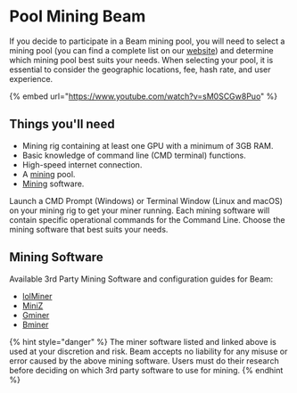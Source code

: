 # Pool Mining Beam

If you decide to participate in a Beam mining pool, you will need to select a mining pool (you can find a complete list on our [website](https://beam.mw/mining)) and determine which mining pool best suits your needs. When selecting your pool, it is essential to consider the geographic locations, fee, hash rate, and user experience.

{% embed url="https://www.youtube.com/watch?v=sM0SCGw8Puo" %}

## Things you'll need

* Mining rig containing at least one GPU with a minimum of 3GB RAM.
* Basic knowledge of command line (CMD terminal) functions.
* High-speed internet connection.&#x20;
* A [mining](https://beam.mw/mining) pool.
* [Mining](pool-mining-beam.md#mining-software) software.

Launch a CMD Prompt (Windows) or Terminal Window (Linux and macOS) on your mining rig to get your miner running. Each mining software will contain specific operational commands for the Command Line. Choose the mining software that best suits your needs.

## Mining Software

Available 3rd Party Mining Software and configuration guides for Beam:

* [lolMiner](https://github.com/Lolliedieb/lolMiner-releases)
* [MiniZ](https://miniz.ch/)
* [Gminer](https://gminer.ac/en/home/)
* [Bminer](https://www.bminer.me/)

{% hint style="danger" %}
The miner software listed and linked above is used at your discretion and risk. Beam accepts no liability for any misuse or error caused by the above mining software. Users must do their research before deciding on which 3rd party software to use for mining.
{% endhint %}

